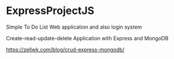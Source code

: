 # ExpressProjectJS

Simple To Do List Web application and also login system

Create-read-update-delete Application with Express and MongoDB

https://zellwk.com/blog/crud-express-mongodb/
